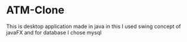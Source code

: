 # ATM-Clone
This is desktop application made in java in this I used swing concept of javaFX and for database I chose mysql
